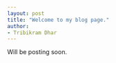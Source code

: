 ```yaml
---
layout: post
title: "Welcome to my blog page."
author:
- Tribikram Dhar
---
```


Will be posting soon.
